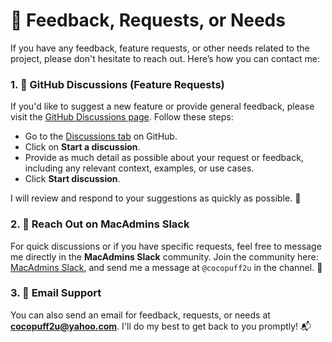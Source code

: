 # 💬 Feedback, Requests, or Needs

If you have any feedback, feature requests, or other needs related to the project, please don't hesitate to reach out. Here’s how you can contact me:

### 1. **📝 GitHub Discussions (Feature Requests)**
If you'd like to suggest a new feature or provide general feedback, please visit the [GitHub Discussions page](https://github.com/cocopuff2u/MOFA/discussions). Follow these steps:
- Go to the [Discussions tab](https://github.com/cocopuff2u/MOFA/discussions) on GitHub.
- Click on **Start a discussion**.
- Provide as much detail as possible about your request or feedback, including any relevant context, examples, or use cases.
- Click **Start discussion**.

I will review and respond to your suggestions as quickly as possible. 📢

### 2. **💬 Reach Out on MacAdmins Slack**
For quick discussions or if you have specific requests, feel free to message me directly in the **MacAdmins Slack** community. Join the community here: [MacAdmins Slack](https://macadmins.org/), and send me a message at `@cocopuff2u` in the channel. 🔄

### 3. **📧 Email Support**
You can also send an email for feedback, requests, or needs at **cocopuff2u@yahoo.com**. I'll do my best to get back to you promptly! 📬
